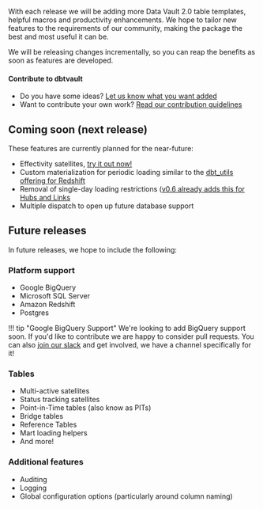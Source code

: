 With each release we will be adding more Data Vault 2.0 table templates, helpful macros and productivity enhancements.
We hope to tailor new features to the requirements of our community, making the package 
the best and most useful it can be.

We will be releasing changes incrementally, so you can reap the benefits as soon as features are developed.

#### Contribute to dbtvault

- Do you have some ideas? [Let us know what you want added](https://github.com/Datavault-UK/dbtvault/issues)
- Want to contribute your own work? [Read our contribution guidelines](https://github.com/Datavault-UK/dbtvault/blob/master/CONTRIBUTING.md)

## Coming soon (next release)

These features are currently planned for the near-future:

- Effectivity satellites, [try it out now!](changelog/beta.md)
- Custom materialization for periodic loading similar to the 
[dbt_utils offering for Redshift](https://github.com/fishtown-analytics/dbt-utils/blob/master/README.md#insert_by_period-source)
- Removal of single-day loading restrictions ([v0.6 already adds this for Hubs and Links](migration_guides/migrating_v0.5_v0.6.md#table-macros)
- Multiple dispatch to open up future database support

## Future releases

In future releases, we hope to include the following:

### Platform support

- Google BigQuery
- Microsoft SQL Server
- Amazon Redshift
- Postgres 

!!! tip "Google BigQuery Support"
    We're looking to add BigQuery support soon. If you'd like to contribute we are happy to consider pull requests.
    You can also [join our slack](https://dbtvault.slack.com/join/shared_invite/enQtODY5MTY3OTIyMzg2LWJlZDMyNzM4YzAzYjgzYTY0MTMzNTNjN2EyZDRjOTljYjY0NDYyYzEwMTlhODMzNGY3MmU2ODNhYWUxYmM2NjA#/)
    and get involved, we have a channel specifically for it!
    
### Tables

- Multi-active satellites
- Status tracking satellites
- Point-in-Time tables (also know as PITs)
- Bridge tables
- Reference Tables
- Mart loading helpers
- And more!

    
### Additional features

- Auditing 
- Logging
- Global configuration options (particularly around column naming)
